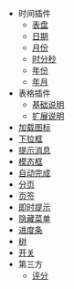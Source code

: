 * 时间插件
  * [表盘](clockpicker.md)	
  * [日期](date.md)
  * [月份](month.md)
  * [时分秒](time.md)
  * [年份](year.md)
  * [年月](yearmonth.md)
* 表格插件
  * [基础说明](grid.md)	
  * [扩展说明](gridCustom.md)
* [加载图标](loading.md)
* [下拉框](combobox.md)
* [提示消息](jsmessage.md)
* [模态框](jsmodal.md)
* [自动完成](autocomplete.md)
* [分页](jspagination.md)
* [页签](jstabs.md)
* [即时提示](jstooltip.md)
* [隐藏菜单](menu.md)
* [进度条](jsprogress.md)
* [树](tree.md)
* [开关](jsswitch.md)
* 第三方
  * [评分](jsrating.md)
